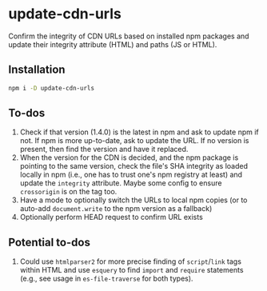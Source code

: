# update-cdn-urls

Confirm the integrity of CDN URLs based on installed npm packages and update
their integrity attribute (HTML) and paths (JS or HTML).

## Installation

```sh
npm i -D update-cdn-urls
```

## To-dos

1. Check if that version (1.4.0) is the latest in npm and ask to update npm
    if not. If npm is more up-to-date, ask to update the URL. If no version is
    present, then find the version and have it replaced.
2. When the version for the CDN is decided, and the npm package is pointing to
    the same version, check the file's SHA integrity as loaded locally in npm
    (i.e., one has to trust one's npm registry at least) and update the
    `integrity` attribute. Maybe some config to ensure `crossorigin` is on the
    tag too.
3. Have a mode to optionally switch the URLs to local npm copies (or to
    auto-add `document.write` to the npm version as a fallback)
4. Optionally perform HEAD request to confirm URL exists

## Potential to-dos

1. Could use `htmlparser2` for more precise finding of `script`/`link` tags
    within HTML and use `esquery` to find `import` and `require` statements
    (e.g., see usage in `es-file-traverse` for both types).
